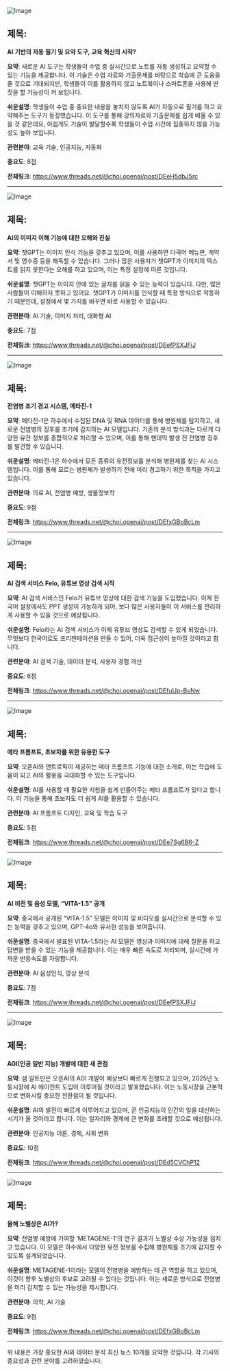 ![Image](https://scontent-iad3-1.cdninstagram.com/v/t51.71878-15/472205160_574268538733228_2252525709852750648_n.jpg?stp=dst-jpg_e35_tt6&_nc_cat=108&ccb=1-7&_nc_sid=18de74&_nc_ohc=e5qX5JVK7VMQ7kNvgGoAKoW&_nc_zt=23&_nc_ht=scontent-iad3-1.cdninstagram.com&edm=ACx9VUEEAAAA&_nc_gid=AgGQlC8tQoq5V5sIjyD56gb&oh=00_AYD8ywVmTWtE7mf4qI7qmoZTUVuv3Kxt9kLKzXb9X8DQ6w&oe=67823107)

## 제목:
**AI 기반의 자동 필기 및 요약 도구, 교육 혁신의 시작?**

**요약**:
새로운 AI 도구는 학생들이 수업 중 실시간으로 노트를 자동 생성하고 요약할 수 있는 기능을 제공합니다. 이 기술은 수업 자료와 기출문제를 바탕으로 학습에 큰 도움을 줄 것으로 기대되지만, 학생들이 이를 활용하지 않고 노트북이나 스마트폰을 사용해 딴 짓을 할 가능성이 커 보입니다.

**쉬운설명**:
학생들이 수업 중 중요한 내용을 놓치지 않도록 AI가 자동으로 필기를 하고 요약해주는 도구가 등장했습니다. 이 도구를 통해 강의자료와 기출문제를 쉽게 배울 수 있을 것 같은데요, 아쉽게도 기술이 발달할수록 학생들이 수업 시간에 집중하지 않을 가능성도 높아 보입니다.

**관련분야**:
교육 기술, 인공지능, 자동화

**중요도**: 8점

**전체링크**: https://www.threads.net/@choi.openai/post/DEeH5dbJ5rc

---

![Image](https://scontent-iad3-1.cdninstagram.com/v/t51.71878-15/472868020_624801563336045_5547771178158025868_n.jpg?stp=dst-jpg_e35_tt6&_nc_cat=108&ccb=1-7&_nc_sid=18de74&_nc_ohc=-Sjo-wrZxk4Q7kNvgGxcxuk&_nc_zt=23&_nc_ht=scontent-iad3-1.cdninstagram.com&edm=ACx9VUEEAAAA&_nc_gid=AgGQlC8tQoq5V5sIjyD56gb&oh=00_AYDfN1tGz1tQDKukeQ9frUuQQ6kI8of20yfap--gnb8pSQ&oe=67823CC1)

## 제목:
**AI의 이미지 이해 기능에 대한 오해와 진실**

**요약**:
챗GPT는 이미지 인식 기능을 갖추고 있으며, 이를 사용하면 다국어 메뉴판, 계약서 및 영수증 등을 해독할 수 있습니다. 그러나 많은 사용자가 챗GPT가 이미지의 텍스트를 읽지 못한다는 오해를 하고 있으며, 이는 특정 설정에 따른 것입니다.

**쉬운설명**:
챗GPT는 이미지 안에 있는 글자를 읽을 수 있는 능력이 있습니다. 다만, 많은 사람들이 이해하지 못하고 있어요. 챗GPT가 이미지를 인식할 때 특정 방식으로 작동하기 때문인데, 설정에서 몇 가지를 바꾸면 바로 사용할 수 있습니다.

**관련분야**:
AI 기술, 이미지 처리, 대화형 AI

**중요도**: 7점

**전체링크**: https://www.threads.net/@choi.openai/post/DEefPSXJFiJ

---

![Image](https://scontent-iad3-1.cdninstagram.com/v/t51.71878-15/472729295_548935872214106_3961394510783826778_n.jpg?stp=dst-jpg_e35_tt6&_nc_cat=106&ccb=1-7&_nc_sid=18de74&_nc_ohc=5sMkjfJ9hxEQAQWNslQQjGkUvG6nvTD6-NLFSlOD0TX8zMOr9TXRU0ZRAoxHWthS1BdOU6Bl_m-_O2XyeGbTAIApOCE&tn=507BXOxy-8eWIbRv&_nc_tp=25&oh=00_AYcLKfMmHvNa3midN7oYNSD9NdNBkDeKcyJxLtaekOzAA&oe=67820C92)

## 제목:
**전염병 조기 경고 시스템, 메타진-1**

**요약**:
메타진-1은 하수에서 수집된 DNA 및 RNA 데이터를 통해 병원체를 탐지하고, 새로운 전염병의 징후를 조기에 감지하는 AI 모델입니다. 기존의 분석 방식과는 다르게 다양한 유전 정보를 종합적으로 처리할 수 있으며, 이를 통해 팬데믹 발생 전 전염병 징후를 발견할 수 있습니다.

**쉬운설명**:
메타진-1은 하수에서 모든 종류의 유전정보를 분석해 병원체를 찾는 AI 시스템입니다. 이를 통해 모르는 병원체가 발생하기 전에 미리 경고하기 위한 목적을 가지고 있습니다.

**관련분야**:
의료 AI, 전염병 예방, 생물정보학

**중요도**: 9점

**전체링크**: https://www.threads.net/@choi.openai/post/DEfxGBoBcLm

---

![Image](https://scontent-iad3-1.cdninstagram.com/v/t51.71878-15/472745474_1278328573437822_1200187728728926174_n.jpg?stp=dst-jpg_e35_tt6&_nc_cat=106&ccb=1-7&_nc_sid=18de74&_nc_ohc=5OixfxWkXqIQ7kNvgEytH9V&_nc_zt=23&_nc_ht=scontent-iad3-1.cdninstagram.com&edm=ACx9VUEEAAAA&_nc_gid=AgGQlC8tQoq5V5sIjyD56gb&oh=00_AYB13CORZgmuwiRPY2DU83fM8dqfEuuoqjkV43GtgFTo5Q&oe=67822C48)

## 제목:
**AI 검색 서비스 Felo, 유튜브 영상 검색 시작**

**요약**:
AI 검색 서비스인 Felo가 유튜브 영상에 대한 검색 기능을 도입했습니다. 이제 한국어 설정에서도 PPT 생성이 가능하게 되어, 보다 많은 사용자들이 이 서비스를 편리하게 사용할 수 있을 것으로 예상됩니다.

**쉬운설명**:
Felo라는 AI 검색 서비스가 이제 유튜브 영상도 검색할 수 있게 되었습니다. 무엇보다 한국어로도 프리젠테이션을 만들 수 있어, 더욱 접근성이 높아질 것이라고 합니다.

**관련분야**:
AI 검색 기술, 데이터 분석, 사용자 경험 개선

**중요도**: 6점

**전체링크**: https://www.threads.net/@choi.openai/post/DEfuUp-BvNw

---

![Image](https://scontent-iad3-1.cdninstagram.com/v/t51.71878-15/472519022_903348148452913_1294828714916745842_n.jpg?stp=dst-jpg_e35_tt6&_nc_cat=105&ccb=1-7&_nc_sid=18de74&_nc_ohc=0KSV1rQxGhEQ7kNvgGVQWLb&_nc_zt=23&_nc_ht=scontent-iad3-2.cdninstagram.com&edm=ACx9VUEEAAAA&_nc_gid=AgGQlC8tQoq5V5sIjyD56gb&oh=00_AYCUSB4sWKr_z5lzDq-kXeekfduseus2dUvoFg0Qq4QAvw&oe=67823D31)

## 제목:
**메타 프롬프트, 초보자를 위한 유용한 도구**

**요약**:
오픈AI와 앤트로픽이 제공하는 메타 프롬프트 기능에 대한 소개로, 이는 학습에 도움이 되고 AI의 활용을 극대화할 수 있는 도구입니다.

**쉬운설명**:
AI를 사용할 때 필요한 지침을 쉽게 만들어주는 메타 프롬프트가 있다고 합니다. 이 기능을 통해 초보자도 더 쉽게 AI를 활용할 수 있습니다.

**관련분야**:
AI 프롬프트 디자인, 교육 및 학습 도구

**중요도**: 5점

**전체링크**: https://www.threads.net/@choi.openai/post/DEe7Sg6B6-Z

---

![Image](https://scontent-iad3-1.cdninstagram.com/v/t51.71878-15/472229183_2017064067929860_1655869080136960289_n.jpg?stp=dst-jpg_e35_tt6&_nc_cat=111&ccb=1-7&_nc_sid=18de74&_nc_ohc=pJYyQU2qe6cQ7kNvgJN1MTy-_xl7ELoG2zSEX5NAY0K9w2fqvqLkj1uBbnw8z06Gf4Kn1oiSbFMiXkvlVApnrEC0CvN4XnXGfQuJ60FeSDGhD0&tn=507BXOxy-8eWIbRv&_nc_tp=25&oh=00_AYBKGUm1tipxix4-Z199eQt_RQMiR2DweKSfT1YoI_10A&oe=678207A2)

## 제목:
**AI 비전 및 음성 모델, “VITA-1.5” 공개**

**요약**:
중국에서 공개된 “VITA-1.5” 모델은 이미지 및 비디오를 실시간으로 분석할 수 있는 능력을 갖추고 있으며, GPT-4o와 유사한 성능을 보여줍니다.

**쉬운설명**:
중국에서 발표된 VITA-1.5라는 AI 모델은 영상과 이미지에 대해 질문을 하고 답변을 받을 수 있는 기능을 제공합니다. 이는 매우 빠른 속도로 처리되며, 실시간에 가까운 반응속도를 자랑합니다.

**관련분야**:
AI 음성인식, 영상 분석

**중요도**: 7점

**전체링크**: https://www.threads.net/@choi.openai/post/DEefPSXJFiJ

---

![Image](https://scontent-iad3-1.cdninstagram.com/v/t51.71878-15/472145708_636188842900263_6797660994158178687_n.jpg?stp=dst-jpg_e35_tt6&_nc_cat=101&ccb=1-7&_nc_sid=18de74&_nc_ohc=Q30r7B3qh4AQ7kNvgBzm1K9HwpU-392BngM33nf2I_ckwK7lAfZgYyzAUEQ5vlANr0YhugBEQECsllKtrdSg_zmwhId07Rogbt1A_u2wFn20&tn=507BXOxy-8eWIbRv&_nc_tp=25&oh=00_AYBHQPtw44y2BzU1rFFx3pR60NsyUMW1v_CvxFa_S0fRg&oe=67820762)

## 제목:
**AGI(인공 일반 지능) 개발에 대한 새 관점**

**요약**:
샘 알트만은 오픈AI의 AGI 개발이 예상보다 빠르게 진행되고 있으며, 2025년 노동시장에 AI 에이전트 도입이 이루어질 것이라고 발표했습니다. 이는 노동시장을 근본적으로 변화시킬 중요한 전환점이 될 것입니다.

**쉬운설명**:
AI의 발전이 빠르게 이루어지고 있으며, 곧 인공지능이 인간의 일을 대신하는 시기가 올 것이라고 합니다. 이는 일자리와 경제에 큰 변화를 초래할 것으로 예상됩니다.

**관련분야**:
인공지능 이론, 경제, 사회 변화

**중요도**: 10점

**전체링크**: https://www.threads.net/@choi.openai/post/DEd5CVChP12

---

![Image](https://scontent-iad3-2.cdninstagram.com/v/t51.71878-15/472257415_507152506041672_4921396592287799964_n.jpg?stp=dst-jpg_e35_tt6&_nc_cat=110&ccb=1-7&_nc_sid=18de74&_nc_ohc=UnzJc0-K2-oQ7kNvgGo0dQpDLr97lHQVe9yJ8016WTVqNAfbgw-nvZ4yoGrGVQDPGVFS7kiEFEdm3u6WKNFpwFGrMFuh0ASBv5eOqZBzbpbA&tn=507BXOxy-8eWIbRv&_nc_tp=25&oh=00_AYDByOZP1u7DNzLxfPICS_FNnAuRjPvMI9a1h0Otr9N5w&oe=678211CA)

## 제목:
**올해 노벨상은 AI가?**

**요약**:
전염병 예방에 기여할 ‘METAGENE-1’의 연구 결과가 노벨상 수상 가능성을 점치고 있습니다. 이 모델은 하수에서 다양한 유전 정보를 수집해 병원체를 조기에 감지할 수 있도록 설계되었습니다.

**쉬운설명**:
METAGENE-1이라는 모델이 전염병을 예방하는 데 큰 역할을 하고 있으며, 이것이 향후 노벨상의 후보로 고려될 수 있다는 것입니다. 이는 새로운 방식으로 전염병을 미리 감지할 수 있는 가능성을 제시합니다.

**관련분야**:
의학, AI 기술

**중요도**: 9점

**전체링크**: https://www.threads.net/@choi.openai/post/DEfxGBoBcLm

---

위 내용은 가장 중요한 AI와 데이터 분석 최신 뉴스 10개를 요약한 것입니다. 각 기사의 중요성과 관련 분야를 고려하였습니다.